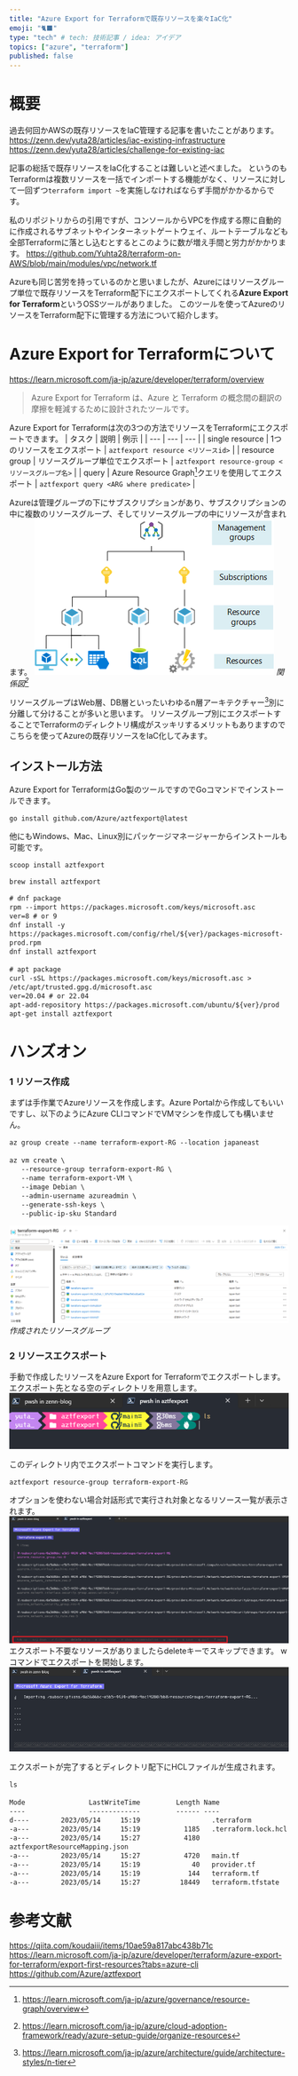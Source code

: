 ```yaml
---
title: "Azure Export for Terraformで既存リソースを楽々IaC化"
emoji: "🐈‍⬛"
type: "tech" # tech: 技術記事 / idea: アイデア
topics: ["azure", "terraform"]
published: false
---
```


# 概要
過去何回かAWSの既存リソースをIaC管理する記事を書いたことがあります。
https://zenn.dev/yuta28/articles/iac-existing-infrastructure
https://zenn.dev/yuta28/articles/challenge-for-existing-iac

記事の総括で既存リソースをIaC化することは難しいと述べました。
というのもTerraformは複数リソースを一括でインポートする機能がなく、リソースに対して一回ずつ`terraform import ~`を実施しなければならず手間がかかるからです。

私のリポジトリからの引用ですが、コンソールからVPCを作成する際に自動的に作成されるサブネットやインターネットゲートウェイ、ルートテーブルなども全部Terraformに落とし込むとするとこのように数が増え手間と労力がかかります。
https://github.com/Yuhta28/terraform-on-AWS/blob/main/modules/vpc/network.tf

Azureも同じ苦労を持っているのかと思いましたが、Azureにはリソースグループ単位で既存リソースをTerraform配下にエクスポートしてくれる**Azure Export for Terraform**というOSSツールがありました。
このツールを使ってAzureのリソースをTerraform配下に管理する方法について紹介します。

# Azure Export for Terraformについて
https://learn.microsoft.com/ja-jp/azure/developer/terraform/overview
> Azure Export for Terraform は、Azure と Terraform の概念間の翻訳の摩擦を軽減するために設計されたツールです。

Azure Export for Terraformは次の3つの方法でリソースをTerraformにエクスポートできます。
| タスク | 説明 | 例示 |
| --- | --- | --- |
| single resource | 1つのリソースをエクスポート | `aztfexport resource <リソースid>` |
| resource group  | リソースグループ単位でエクスポート | `aztfexport resource-group <リソースグループ名>` |
| query | Azure Resource Graph[^1]クエリを使用してエクスポート | `aztfexport query <ARG where predicate>` |


Azureは管理グループの下にサブスクリプションがあり、サブスクリプションの中に複数のリソースグループ、そしてリソースグループの中にリソースが含まれます。
![](/images/azure-export-terraform/image1.png)
*関係図[^2]*

リソースグループはWeb層、DB層といったいわゆるn層アーキテクチャー[^3]別に分離して分けることが多いと思います。
リソースグループ別にエクスポートすることでTerraformのディレクトリ構成がスッキリするメリットもありますのでこちらを使ってAzureの既存リソースをIaC化してみます。

[^1]: https://learn.microsoft.com/ja-jp/azure/governance/resource-graph/overview
[^2]: https://learn.microsoft.com/ja-jp/azure/cloud-adoption-framework/ready/azure-setup-guide/organize-resources
[^3]: https://learn.microsoft.com/ja-jp/azure/architecture/guide/architecture-styles/n-tier

## インストール方法
Azure Export for TerraformはGo製のツールですのでGoコマンドでインストールできます。
```terminal:Go toolchain
go install github.com/Azure/aztfexport@latest
```
他にもWindows、Mac、Linux別にパッケージマネージャーからインストールも可能です。

```terminal:Windows
scoop install aztfexport
```

```terminal:Mac
brew install aztfexport
```

```terminal:Linux
# dnf package
rpm --import https://packages.microsoft.com/keys/microsoft.asc
ver=8 # or 9
dnf install -y https://packages.microsoft.com/config/rhel/${ver}/packages-microsoft-prod.rpm
dnf install aztfexport

# apt package
curl -sSL https://packages.microsoft.com/keys/microsoft.asc > /etc/apt/trusted.gpg.d/microsoft.asc
ver=20.04 # or 22.04
apt-add-repository https://packages.microsoft.com/ubuntu/${ver}/prod
apt-get install aztfexport
```

# ハンズオン
### 1 リソース作成
まずは手作業でAzureリソースを作成します。Azure Portalから作成してもいいですし、以下のようにAzure CLIコマンドでVMマシンを作成しても構いません。

```terminal:Azure CLI
az group create --name terraform-export-RG --location japaneast

az vm create \
   --resource-group terraform-export-RG \
   --name terraform-export-VM \
   --image Debian \
   --admin-username azureadmin \
   --generate-ssh-keys \
   --public-ip-sku Standard
```

![](/images/azure-export-terraform/image2.png)
*作成されたリソースグループ*

### 2 リソースエクスポート
手動で作成したリソースをAzure Export for Terraformでエクスポートします。
エクスポート先となる空のディレクトリを用意します。
![](/images/azure-export-terraform/image3.png)

このディレクトリ内でエクスポートコマンドを実行します。
```terminal
aztfexport resource-group terraform-export-RG
```

オプションを使わない場合対話形式で実行され対象となるリソース一覧が表示されます。
![](/images/azure-export-terraform/image4.png)
エクスポート不要なリソースがありましたらdeleteキーでスキップできます。
wコマンドでエクスポートを開始します。
![](/images/azure-export-terraform/image5.png)

エクスポートが完了するとディレクトリ配下にHCLファイルが生成されます。

```terminal
ls

Mode                LastWriteTime         Length Name
----                -------------         ------ ----
d----        2023/05/14     15:19                  .terraform
-a---        2023/05/14     15:19           1185   .terraform.lock.hcl
-a---        2023/05/14     15:27           4180   aztfexportResourceMapping.json
-a---        2023/05/14     15:27           4720   main.tf
-a---        2023/05/14     15:19             40   provider.tf
-a---        2023/05/14     15:19            144   terraform.tf
-a---        2023/05/14     15:27          18449   terraform.tfstate
```


# 参考文献
https://qiita.com/koudaiii/items/10ae59a817abc438b71c
https://learn.microsoft.com/ja-jp/azure/developer/terraform/azure-export-for-terraform/export-first-resources?tabs=azure-cli
https://github.com/Azure/aztfexport